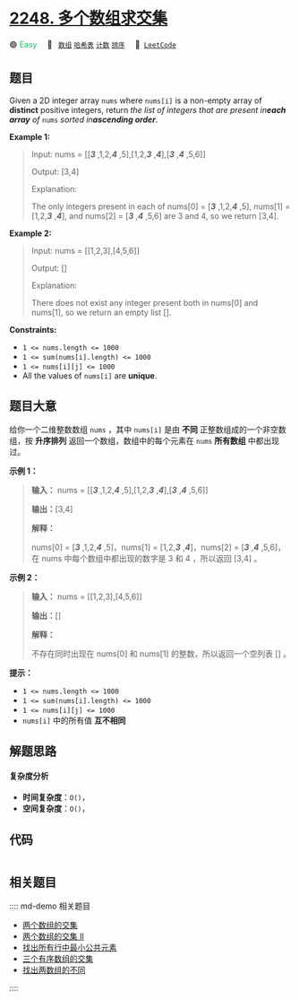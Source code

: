 # [2248. 多个数组求交集](https://leetcode.com/problems/intersection-of-multiple-arrays)

🟢 <font color=#15bd66>Easy</font>&emsp; 🔖&ensp; [`数组`](/leetcode/outline/tag/array.md) [`哈希表`](/leetcode/outline/tag/hash-table.md) [`计数`](/leetcode/outline/tag/counting.md) [`排序`](/leetcode/outline/tag/sorting.md)&emsp; 🔗&ensp;[`LeetCode`](https://leetcode.com/problems/intersection-of-multiple-arrays)


## 题目

Given a 2D integer array `nums` where `nums[i]` is a non-empty array of
**distinct** positive integers, return _the list of integers that are present
in**each array** of_ `nums` _sorted in**ascending order**_.



**Example 1:**

> Input: nums = [[_**3**_ ,1,2,_**4**_ ,5],[1,2,_**3**_ ,_**4**_],[_**3**_ ,_**4**_ ,5,6]]
> 
> Output: [3,4]
> 
> Explanation: 
> 
> The only integers present in each of nums[0] = [_**3**_ ,1,2,_**4**_ ,5], nums[1] = [1,2,_**3**_ ,_**4**_], and nums[2] = [_**3**_ ,_**4**_ ,5,6] are 3 and 4, so we return [3,4].

**Example 2:**

> Input: nums = [[1,2,3],[4,5,6]]
> 
> Output: []
> 
> Explanation: 
> 
> There does not exist any integer present both in nums[0] and nums[1], so we return an empty list [].

**Constraints:**

  * `1 <= nums.length <= 1000`
  * `1 <= sum(nums[i].length) <= 1000`
  * `1 <= nums[i][j] <= 1000`
  * All the values of `nums[i]` are **unique**.


## 题目大意

给你一个二维整数数组 `nums` ，其中 `nums[i]` 是由 **不同** 正整数组成的一个非空数组，按 **升序排列**
返回一个数组，数组中的每个元素在 `nums` **所有数组** 中都出现过。



**示例 1：**

> 
> 
> 
> 
> 
> **输入：** nums = [[_**3**_ ,1,2,_**4**_ ,5],[1,2,_**3**_ ,_**4**_],[_**3**_ ,_**4**_ ,5,6]]
> 
> **输出：**[3,4]
> 
> **解释：**
> 
> nums[0] = [_**3**_ ,1,2,_**4**_ ,5]，nums[1] = [1,2,_**3**_ ,_**4**_]，nums[2] = [_**3**_ ,_**4**_ ,5,6]，在 nums 中每个数组中都出现的数字是 3 和 4 ，所以返回 [3,4] 。

**示例 2：**

> 
> 
> 
> 
> 
> **输入：** nums = [[1,2,3],[4,5,6]]
> 
> **输出：**[]
> 
> **解释：**
> 
> 不存在同时出现在 nums[0] 和 nums[1] 的整数，所以返回一个空列表 [] 。
> 
> 



**提示：**

  * `1 <= nums.length <= 1000`
  * `1 <= sum(nums[i].length) <= 1000`
  * `1 <= nums[i][j] <= 1000`
  * `nums[i]` 中的所有值 **互不相同**


## 解题思路

#### 复杂度分析

- **时间复杂度**：`O()`，
- **空间复杂度**：`O()`，

## 代码

```javascript

```

## 相关题目

:::: md-demo 相关题目
- [两个数组的交集](https://leetcode.com/problems/intersection-of-two-arrays)
- [两个数组的交集 II](https://leetcode.com/problems/intersection-of-two-arrays-ii)
- [找出所有行中最小公共元素](https://leetcode.com/problems/find-smallest-common-element-in-all-rows)
- [三个有序数组的交集](https://leetcode.com/problems/intersection-of-three-sorted-arrays)
- [找出两数组的不同](https://leetcode.com/problems/find-the-difference-of-two-arrays)

::::
